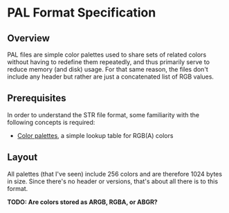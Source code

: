 # PAL Format Specification

## Overview

PAL files are simple color palettes used to share sets of related colors without having to redefine them repeatedly, and thus primarily serve to reduce memory (and disk) usage. For that same reason, the files don't include any header but rather are just a concatenated list of RGB values.

## Prerequisites

In order to understand the STR file format, some familiarity with the following concepts is required:

* [Color palettes](https://en.wikipedia.org/wiki/Palette_(computing)), a simple lookup table for RGB(A) colors

## Layout

All palettes (that I've seen) include 256 colors and are therefore 1024 bytes in size. Since there's no header or versions, that's about all there is to this format.

**TODO: Are colors stored as ARGB, RGBA, or ABGR?**